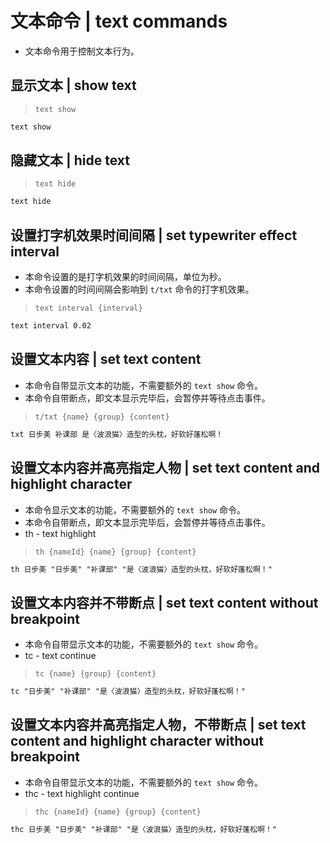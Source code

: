 # 文本命令 | text commands

- 文本命令用于控制文本行为。

## 显示文本 | show text

> `text show`

```txt
text show
```

## 隐藏文本 | hide text

> `text hide`

```txt
text hide
```

## 设置打字机效果时间间隔 | set typewriter effect interval

- 本命令设置的是打字机效果的时间间隔，单位为秒。
- 本命令设置的时间间隔会影响到 `t/txt` 命令的打字机效果。

> `text interval {interval}`

```txt
text interval 0.02
```

## 设置文本内容 | set text content

- 本命令自带显示文本的功能，不需要额外的 `text show` 命令。
- 本命令自带断点，即文本显示完毕后，会暂停并等待点击事件。

> `t/txt {name} {group} {content}`

```txt
txt 日步美 补课部 是〈波浪猫〉造型的头枕，好软好蓬松啊！
```

## 设置文本内容并高亮指定人物 | set text content and highlight character

- 本命令显示文本的功能，不需要额外的 `text show` 命令。
- 本命令自带断点，即文本显示完毕后，会暂停并等待点击事件。
- th - text highlight

> `th {nameId} {name} {group} {content}`

```txt
th 日步美 "日步美" "补课部" "是〈波浪猫〉造型的头枕，好软好蓬松啊！"
```

## 设置文本内容并不带断点 | set text content without breakpoint

- 本命令自带显示文本的功能，不需要额外的 `text show` 命令。
- tc - text continue

> `tc {name} {group} {content}`

```txt
tc "日步美" "补课部" "是〈波浪猫〉造型的头枕，好软好蓬松啊！"
```

## 设置文本内容并高亮指定人物，不带断点 | set text content and highlight character without breakpoint

- 本命令自带显示文本的功能，不需要额外的 `text show` 命令。
- thc - text highlight continue

> `thc {nameId} {name} {group} {content}`

```txt
thc 日步美 "日步美" "补课部" "是〈波浪猫〉造型的头枕，好软好蓬松啊！"
```
